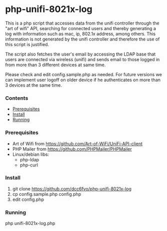 # php-unifi-8021x-log

This is a php script that accesses data from the unifi controller through the "art of wifi" API, searching for connected users and thereby generating a log with information such as mac, ip, 802.1x address, among others. This information is not generated by the unifi controller and therefore the use of this script is justified.

The script also fetches the user's email by accessing the LDAP base that users are connected via wireless (unifi) and sends email to those logged in from more than 3 different devices at same time.

Please check and edit config.sample.php as needed. For future versions we can implement user logoff on older device if he authenticates on more than 3 devices at the same time.

### Contents
* [Prerequisites](#prerequisites)
* [Install](#install)
* [Running](#running)

### Prerequisites
- Art of Wifi from https://github.com/Art-of-WiFi/UniFi-API-client
- PHP Mailer from https://github.com/PHPMailer/PHPMailer
- Linux/debian libs: 
  - php-ldap 
  - php-curl

### Install
1) git clone https://github.com/dcc6fvo/php-unifi-8021x-log
2) cp config.sample.php config.php
3) edit config.php

### Running
php unifi-8021x-log.php


